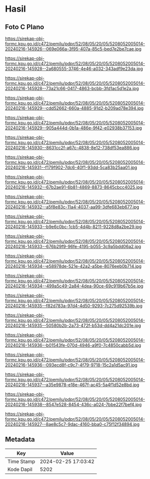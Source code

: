 # Hasil

## Foto C Plano

https://sirekap-obj-formc.kpu.go.id/c472/pemilu/pdpr/52/08/05/20/05/5208052005014-20240216-145926--069e066a-3f95-407a-85c5-bed7e2be7cae.jpg

https://sirekap-obj-formc.kpu.go.id/c472/pemilu/pdpr/52/08/05/20/05/5208052005014-20240216-145928--2a680555-3746-4e46-a032-343adf9e23da.jpg

https://sirekap-obj-formc.kpu.go.id/c472/pemilu/pdpr/52/08/05/20/05/5208052005014-20240216-145928--73a21c66-0417-4863-bcbb-3fd1ac5d1e2a.jpg

https://sirekap-obj-formc.kpu.go.id/c472/pemilu/pdpr/52/08/05/20/05/5208052005014-20240216-145929--cdd52662-660a-4885-91d2-b209ad78e394.jpg

https://sirekap-obj-formc.kpu.go.id/c472/pemilu/pdpr/52/08/05/20/05/5208052005014-20240216-145929--905a444d-0b1a-486e-9f42-e02938b37153.jpg

https://sirekap-obj-formc.kpu.go.id/c472/pemilu/pdpr/52/08/05/20/05/5208052005014-20240216-145930--8631cc2f-a67c-4838-8e12-738df53ea886.jpg

https://sirekap-obj-formc.kpu.go.id/c472/pemilu/pdpr/52/08/05/20/05/5208052005014-20240216-145931--f179f902-7dc6-40f1-93dd-5ca83b25aa01.jpg

https://sirekap-obj-formc.kpu.go.id/c472/pemilu/pdpr/52/08/05/20/05/5208052005014-20240216-145932--67b2ae91-6b81-4869-8873-8645cbcc4025.jpg

https://sirekap-obj-formc.kpu.go.id/c472/pemilu/pdpr/52/08/05/20/05/5208052005014-20240216-145932--a5f8e83c-11a4-4037-aa99-3dfe683eb677.jpg

https://sirekap-obj-formc.kpu.go.id/c472/pemilu/pdpr/52/08/05/20/05/5208052005014-20240216-145933--b9e6c0bc-1cb5-4d4b-8211-9228d8a2be29.jpg

https://sirekap-obj-formc.kpu.go.id/c472/pemilu/pdpr/52/08/05/20/05/5208052005014-20240216-145933--676b29f9-96fe-4195-b055-3c9a5bdd06a2.jpg

https://sirekap-obj-formc.kpu.go.id/c472/pemilu/pdpr/52/08/05/20/05/5208052005014-20240216-145934--e58978de-521e-42a2-a5be-8076eeb0b714.jpg

https://sirekap-obj-formc.kpu.go.id/c472/pemilu/pdpr/52/08/05/20/05/5208052005014-20240216-145934--499a5c49-2a84-4dea-90ce-69c919b67b5e.jpg

https://sirekap-obj-formc.kpu.go.id/c472/pemilu/pdpr/52/08/05/20/05/5208052005014-20240216-145935--f82d783a-97d4-4d50-9293-7c275d92539b.jpg

https://sirekap-obj-formc.kpu.go.id/c472/pemilu/pdpr/52/08/05/20/05/5208052005014-20240216-145935--50580b2b-2a73-472f-b53d-dd4a21dc201e.jpg

https://sirekap-obj-formc.kpu.go.id/c472/pemilu/pdpr/52/08/05/20/05/5208052005014-20240216-145936--b01543fe-070d-4946-a9f0-7c4850cabb5d.jpg

https://sirekap-obj-formc.kpu.go.id/c472/pemilu/pdpr/52/08/05/20/05/5208052005014-20240216-145936--093ecd8f-c9c7-4f79-9718-15c2a1d5ac91.jpg

https://sirekap-obj-formc.kpu.go.id/c472/pemilu/pdpr/52/08/05/20/05/5208052005014-20240216-145937--a35e9878-e18e-467f-ac45-5a4f1d52e8bd.jpg

https://sirekap-obj-formc.kpu.go.id/c472/pemilu/pdpr/52/08/05/20/05/5208052005014-20240216-145938--8547e528-8454-436c-a024-7bbe22f7bef4.jpg

https://sirekap-obj-formc.kpu.go.id/c472/pemilu/pdpr/52/08/05/20/05/5208052005014-20240216-145927--8ae8c5c7-9dac-4160-bba0-c75f12f34894.jpg


## Metadata

| Key        | Value               |
| ---------- | ------------------- |
| Time Stamp | 2024-02-25 17:03:42 |
| Kode Dapil | 5202                |



